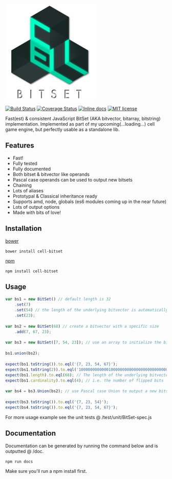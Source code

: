 <img src="https://github.com/unnoon/cell-bitset/raw/master/rsc/img/cell-bitset.png">

[![Build Status](https://travis-ci.org/unnoon/cell-bitset.svg?branch=dev)](http://inch-ci.org/github/unnoon/cell-bitset)
[![Coverage Status](https://coveralls.io/repos/github/unnoon/cell-bitset/badge.svg?branch=dev)](https://coveralls.io/github/unnoon/cell-bitset?branch=dev)
[![Inline docs](http://inch-ci.org/github/unnoon/cell-bitset.svg?branch=dev)](http://inch-ci.org/github/unnoon/cell-bitset)
[![MIT license](http://img.shields.io/badge/license-MIT-brightgreen.svg)](http://opensource.org/licenses/MIT)

Fast(est) & consistent JavaScript BitSet (AKA bitvector, bitarray, bitstring) implementation. Implemented as part of my upcoming(...loading...) cell game engine, but perfectly usable as a standalone lib.

## Features

- Fast! 
- Fully tested
- Fully documented
- Both bitset & bitvector like operands
- Pascal case operands can be used to output new bitsets
- Chaining
- Lots of aliases
- Prototypal & Classical inheritance ready
- Supports amd, node, globals (es6 modules coming up in the near future)
- Lots of output options
- Made with bits of love!

## Installation

[bower](http://bower.io)

`bower install cell-bitset`

[npm](https://www.npmjs.com)

`npm install cell-bitset`

## Usage

```js
var bs1 = new BitSet() // default length is 32
    .set(7)
    .set(54) // the length of the underlying bitvector is automatically resized to 55
    .set(23);

var bs2 = new BitSet(68) // create a bitvector with a specific size
    .add(7, 67, 23);

var bs3 = new BitSet([7, 54, 23]); // use an array to initialize the bitset

bs1.union(bs2);

expect(bs1.toString()).to.eql('{7, 23, 54, 67}');
expect(bs1.toString(2)).to.eql('10000000000001000000000000000000000000000000100000000000000010000000'); // will output the bitstring
expect(bs1.length).to.eql(68); // The length of the underlying bitvector. The length of bs1 is automatically resized
expect(bs1.cardinality).to.eql(4); // i.e. the number of flipped bits

var bs4 = bs3.Union(bs2); // use Pascal case Union to output a new bitset and leave bs3 unchanged

expect(bs3.toString()).to.eql('{7, 23, 54}');
expect(bs4.toString()).to.eql('{7, 23, 54, 67}');
```

For more usage example see the unit tests @ /test/unit/BitSet-spec.js

## Documentation

Documentation can be generated by running the command below and is outputted @ /doc.

`npm run docs`

Make sure you'll run a npm install first.

